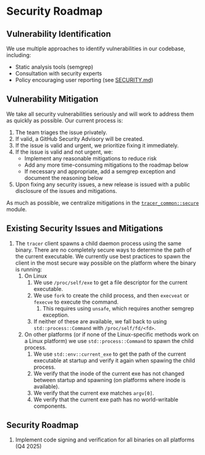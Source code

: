 # Security Roadmap

## Vulnerability Identification

We use multiple approaches to identify vulnerabilities in our codebase, including:

* Static analysis tools (semgrep)
* Consultation with security experts
* Policy encouraging user reporting (see [SECURITY.md](../SECURITY.md))

## Vulnerability Mitigation

We take all security vulnerabilities seriously and will work to address them as quickly as possible. Our current process is:

1. The team triages the issue privately.
2. If valid, a GitHub Security Advisory will be created.
3. If the issue is valid and urgent, we prioritize fixing it immediately.
4. If the issue is valid and not urgent, we:
    * Implement any reasonable mitigations to reduce risk
    * Add any more time-consuming mitigations to the roadmap below
    * If necessary and appropriate, add a semgrep exception and document the reasoning below
5. Upon fixing any security issues, a new release is issued with a public disclosure of the issues and mitigations.

As much as possible, we centralize mitigations in the [`tracer_common::secure`](../src/tracer-common/src/secure.rs) module.

## Existing Security Issues and Mitigations

1. The `tracer` client spawns a child daemon process using the same binary. There are no completely secure ways to determine the path of the current executable. We currently use best practices to spawn the client in the most secure way possible on the platform where the binary is running:
   1. On Linux
      1. We use `/proc/self/exe` to get a file descriptor for the current executable.
      2. We use `fork` to create the child process, and then `execveat` or `fexecve` to execute the command.
         1. This requires using `unsafe`, which requires another semgrep exception.
      3. If neither of these are available, we fall back to using `std::process::Command` with `/proc/self/fd/<fd>`.
   2. On other platforms (or if none of the Linux-specific methods work on a Linux platform) we use `std::process::Command` to spawn the child process.
      1. We use `std::env::current_exe` to get the path of the current executable at startup and verify it again when spawing the child process.
      2. We verify that the inode of the current exe has not changed between startup and spawning (on platforms where inode is available).
      3. We verify that the current exe matches `argv[0]`.
      4. We verify that the current exe path has no world-writable components.

## Security Roadmap

1. Implement code signing and verification for all binaries on all platforms (Q4 2025)